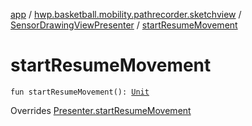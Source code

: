 [app](../../index.md) / [hwp.basketball.mobility.pathrecorder.sketchview](../index.md) / [SensorDrawingViewPresenter](index.md) / [startResumeMovement](.)

# startResumeMovement

`fun startResumeMovement(): `[`Unit`](https://kotlinlang.org/api/latest/jvm/stdlib/kotlin/-unit/index.html)

Overrides [Presenter.startResumeMovement](../-sensor-drawing-view-view-contract/-presenter/start-resume-movement.md)

